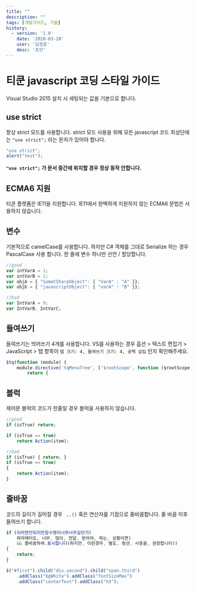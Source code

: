 ```yaml
---
title: ""
description: ""
tags: [개발가이드, 기술]
history:
  - version: '1.0'
    date: '2020-03-20'
    user: '김정훈'
    desc: '초안'
---
```


# 티쿤 javascript 코딩 스타일 가이드
Visual Studio 2015 설치 시 세팅되는 값을 기본으로 합니다.

## use strict
항상 strict 모드를 사용합니다. strict 모드 사용을 위해 모든 javascript 코드 최상단에는 `"use strict";` 라는 문자가 있어야 합니다.
```js
"use strict";
alert("test");
```
**`"use strict";` 가 문서 중간에 위치할 경우 정상 동작 안합니다.**

## ECMA6 지원
티쿤 플렛폼은 IE11을 지원합니다. IE11에서 완벽하게 지원하지 않는 ECMA6 문법은 사용하지 않습니다.

## 변수
기본적으로 camelCase를 사용합니다. 하지만 C# 객체를 그대로 Serialize 하는 경우 PascalCase 사용 합니다.
한 줄에 변수 하나만 선언 / 할당합니다.

```js
//good
var intVarA = 1;
var intVarB = 2;
var objA = { "SomeCSharpObject": { "VarA" : "A" }};
var objb = { "javascriptObject": { "varA" : "B" }};

//bad
var IntVarA = 9;
var IntVarB, IntVarC;
```

## 들여쓰기
들여쓰기는 띄어쓰기 4개를 사용합니다. VS를 사용하는 경우 옵션 > 텍스트 편집기 > JavaScript > 탭 항목이 `탭 크기: 4, 들여쓰기 크기: 4, 공백 삽입` 인지 확인해주세요.
```js
$tq(function (module) {
    module.directive('tqMenuTree', ['$rootScope', function ($rootScope) {
        return {
```

## 블럭
제어문 블럭의 코드가 한줄일 경우 블럭을 사용하지 않습니다.
```js
//good
if (isTrue) return;

if (isTrue == true)
    return Action(item);

//bad
if (isTrue) { return; }
if (isTrue == true)
{
    return Action(item);
}
```



## 줄바꿈

코드의 길이가 길어질 경우 ` ,.()` 혹은 연산자를 기점으로 줄바꿈합니다. 줄 바꿈 이후 들여쓰기 합니다.

```js
if (이러면안되지만함수명이너무너무길던가(
    파라메터도, 너무, 많이, 전달, 받아야, 하는, 상황이면) 
    && 줄바꿈하여.표시합니다(하지만, 이런경우, 별도, 펑션, 사용을, 권장합니다))
{
    return;
}

$("#first").child("div.second").child("span.third")
    .addClass("bgWhite").addClass("fontSizeMax")
    .addClass("centerText").addClass("h3");
```
